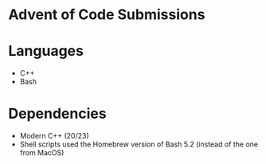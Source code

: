 # Advent of Code Submissions

# Languages

- C++
- Bash

# Dependencies

- Modern C++ (20/23)
- Shell scripts used the Homebrew version of Bash 5.2 (instead of the one from MacOS)
